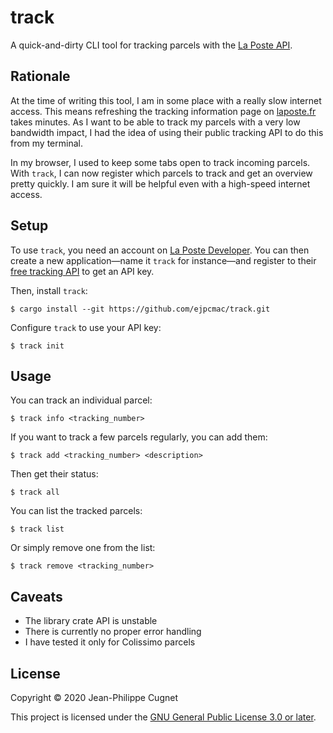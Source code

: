 # track

A quick-and-dirty CLI tool for tracking parcels with the [La Poste
API](https://developer.laposte.fr/products/suivi/latest).

## Rationale

At the time of writing this tool, I am in some place with a really slow internet
access. This means refreshing the tracking information page on
[laposte.fr](https://www.laposte.fr/outils/suivre-vos-envois) takes minutes. As
I want to be able to track my parcels with a very low bandwidth impact, I had
the idea of using their public tracking API to do this from my terminal.

In my browser, I used to keep some tabs open to track incoming parcels. With
`track`, I can now register which parcels to track and get an overview pretty
quickly. I am sure it will be helpful even with a high-speed internet access.

## Setup

To use `track`, you need an account on [La Poste
Developer](https://developer.laposte.fr). You can then create a new
application—name it `track` for instance—and register to their [free tracking
API](https://developer.laposte.fr/products/suivi/latest) to get an API key.

Then, install `track`:

```shell
$ cargo install --git https://github.com/ejpcmac/track.git
```

Configure `track` to use your API key:

    $ track init

## Usage

You can track an individual parcel:

    $ track info <tracking_number>

If you want to track a few parcels regularly, you can add them:

    $ track add <tracking_number> <description>

Then get their status:

    $ track all

You can list the tracked parcels:

    $ track list

Or simply remove one from the list:

    $ track remove <tracking_number>

## Caveats

* The library crate API is unstable
* There is currently no proper error handling
* I have tested it only for Colissimo parcels

## License

Copyright © 2020 Jean-Philippe Cugnet

This project is licensed under the [GNU General Public License 3.0 or
later](LICENSE).
